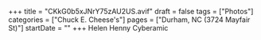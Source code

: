 +++
title = "CKkG0b5xJNrY75zAU2US.avif"
draft = false
tags = ["Photos"]
categories = ["Chuck E. Cheese's"]
pages = ["Durham, NC (3724 Mayfair St)"]
startDate = ""
+++
Helen Henny Cyberamic
